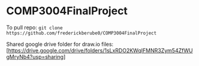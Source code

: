 # COMP3004FinalProject

To pull repo: `git clone https://github.com/frederickberube0/COMP3004FinalProject`

Shared google drive folder for draw.io files: [https://drive.google.com/drive/folders/1sLxRDO2KWqIFMNR3Zym54ZfWUgMryNb4?usp=sharing]
